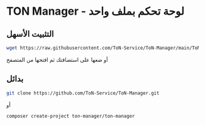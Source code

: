 # TON Manager - لوحة تحكم بملف واحد

## التثبيت الأسهل

```bash
wget https://raw.githubusercontent.com/ToN-Service/ToN-Manager/main/ToN-Manager.php -O ToN-Manager.php
```

أو ضعها على استضافتك ثم افتحها من المتصفح
## بدائل

```bash
git clone https://github.com/ToN-Service/ToN-Manager.git
```

أو

```bash
composer create-project ton-manager/ton-manager
```
